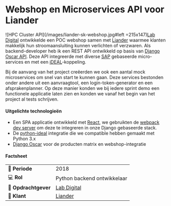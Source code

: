 # Webshop en Microservices API voor Liander

![HPC Cluster API](/images/liander-sk-webshop.jpg#left =215x147)[Lab Digital](https://www.labdigital.nl/) ontwikkelde een POC webshop samen met [Liander](https://www.liander.nl/) waarmee klanten makkelijk hun stroomaansluiting kunnen verlichten of verzwaren. Als backend-developer heb ik een REST API ontwikkeld op basis van [Django Oscar API](https://github.com/django-oscar/django-oscar-api). Deze API integreerde met diverse [SAP](https://www.sap.com/index.html) gebaseerde micro-services en met een [iDEAL](https://www.ideal.nl/en/businesses/offer-ideal/)-koppeling.

Bij de aanvang van het project creëerden we ook een aantal mock microservices om snel van start te kunnen gaan. Deze services bestonden onder andere uit een aanvraagtool, een login-token-generator en een afsprakenplanner. Op deze manier konden we bij iedere sprint demo een functionele applicatie laten zien en konden we vanaf het begin van het project al tests schrijven.

#### Uitgelichte technologieën
- Een SPA applicatie ontwikkeld met [React](https://reactjs.org/), we gebruikten de [webpack dev server](https://webpack.js.org/guides/development/#using-webpack-dev-server) om deze te integreren in onze Django gebaseerde stack.
- De [python-ideal](https://github.com/maykinmedia/python-ideal) integratie die we compatible hebben gemaakt met Python 3.x
- [Django Oscar](https://github.com/django-oscar/django-oscar) voor de producten matrix en webshop-integratie


#### Factsheet
|                            |                                          |
| -------------------------- | ---------------------------------------- |
| :calendar: **Periode**     | 2018                                     |
| :computer: **Rol**         | Python backend ontwikkelaar              |
| :office: **Opdrachtgever** | [Lab Digital](https://www.labdigital.nl) |
| :man: **Klant**            | [Liander](http://www.liander.nl)         |
